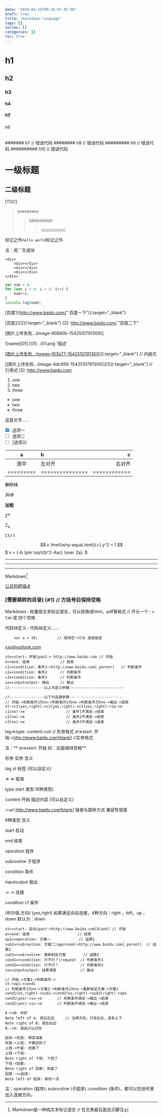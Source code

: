```yaml
---
date: "2019-04-25T09:36:07-07:00"
draft: true
title: "markdown-language"
tags: []
series: []
categories: []
toc: true
---
```

# h1
## h2
### h3
#### h4
##### h5
###### h6
####### h7      // 错误代码
######## h8     // 错误代码
######### h9    // 错误代码
########## h10  // 错误代码

一级标题
======================
二级标题
---------------------

[TOC]

> aaaaaaaaa
>> bbbbbbbbb
>>> cccccccccc

标记之外`hello world`标记之外

注：用```生成块
```
<div>   
    <div></div>
    <div></div>
    <div></div>
</div>
```
```javascript
var num = 0;
for (var i = 0; i < 5; i++) {
    num+=i;
}
console.log(num);
```

[百度1](http://www.baidu.com/" 百度一下"){:target="_blank"}   

[百度2][2]{:target="_blank"}
[2]: http://www.baidu.com/   "百度二下"

[图片上传失败...(image-90880b-1542510791300)]

![name][01]
[01]: ./01.png '描述'

[[图片上传失败...(image-f83b77-1542510791300)]](http://www.baidu.com){:target="_blank"}       // 内链式

[[图片上传失败...(image-4dc956-1542510791300)]][5]{:target="_blank"}                      // 引用式
[5]: http://www.baidu.com

1. one
2. two
3. three

* one
* two
* three

这是文字……

- [x] 选项一
- [ ] 选项二  
- [ ]  [选项3]

|    a    |       b       |      c     |
|:-------:|:------------- | ----------:|
|   居中  |     左对齐    |   右对齐   |
|=========|===============|============|

~~删除线~~

*斜体*


**加粗**

Z<sup>a</sup>
 
Z<sub>a</sub>

<kbd>Ctrl</kbd>

$$ x \href{why-equal.html}{=} y^2 + 1 $$
$ x = {-b \pm \sqrt{b^2-4ac} \over 2a}. $

***
---
* * *

Markdown[^1]
[^1]: Markdown是一种纯文本标记语言        // 在文章最后面显示脚注

[公式标题锚点](#1)

### [需要跳转的目录] {#1}    // 方括号后保持空格

Markdown 
:   轻量级文本标记语言，可以转换成html，pdf等格式  //  开头一个`:` + `Tab` 或 四个空格

代码块定义
:   代码块定义……

        var a = 10;         // 保持空一行与 递进缩进


<xxx@outlook.com>

```flow                     // 流程
st=>start: 开始|past:> http://www.baidu.com // 开始
e=>end: 结束              // 结束
c1=>condition: 条件1:>http://www.baidu.com[_parent]   // 判断条件
c2=>condition: 条件2      // 判断条件
c3=>condition: 条件3      // 判断条件
io=>inputoutput: 输出     // 输出
//----------------以上为定义参数-------------------------

//----------------以下为连接参数-------------------------
// 开始->判断条件1为no->判断条件2为no->判断条件3为no->输出->结束
st->c1(yes,right)->c2(yes,right)->c3(yes,right)->io->e
c1(no)->e                   // 条件1不满足->结束
c2(no)->e                   // 条件2不满足->结束
c3(no)->e                   // 条件3不满足->结束
```

tag=>type: content:>url         // 形参格式 
st=>start: 开始:>http://www.baidu.com[blank]  //实参格式

注：** st=>start: 开始 的：后面保持空格**



形参
实参
含义




tag
st
标签 (可以自定义)


=>
=>
赋值


type
start
类型  (6种类型)


content
开始
描述内容 (可以自定义)


:>url
http://www.baidu.com[blank]
链接与跳转方式 兼容性很差







6种类型
含义




start
启动


end
结束


operation
程序


subroutine
子程序


condition
条件


inputoutput
输出


->
->
连接


condition
c1
条件


(布尔值,方向)
(yes,right)
如果满足向右连接，4种方向：right ，left，up ，down 默认为：down


```flow                             // 流程
st=>start: 启动|past:>http://www.baidu.com[blank] // 开始
e=>end: 结束                      // 结束
op1=>operation: 方案一             // 运算1
sub2=>subroutine: 方案二|approved:>http://www.baidu.com[_parent]  // 运算2
sub3=>subroutine: 重新制定方案        // 运算2
cond1=>condition: 行不行？|request  // 判断条件1
cond2=>condition: 行不行？          // 判断条件2
io=>inputoutput: 结果满意           // 输出

// 开始->方案1->判断条件->
st->op1->cond1
// 判断条件1为no->方案2->判断条件2为no->重新制定方案->方案1
cond1(no,right)->sub2->cond2(no,right)->sub3(right)->op1
cond1(yes)->io->e       // 判断条件满足->输出->结束
cond2(yes)->io->e       // 判断条件满足->输出->结束
```

```sequence
A->>B: 你好
Note left of A: 我在左边     // 注释方向，只有左右，没有上下
Note right of B: 我在右边
B-->A: 很高兴认识你
```

```sequence
起床->吃饭: 稀饭油条
吃饭->上班: 不要迟到了
上班->午餐: 吃撑了
上班->下班:
Note right of 下班: 下班了
下班->回家:
Note right of 回家: 到家了
回家-->>起床:
Note left of 起床: 新的一天
```



注：operation (程序); subroutine (子程序) ;condition (条件)，都可以在括号里加入连接方向。




